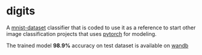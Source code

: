 # digits

A [mnist-dataset](http://yann.lecun.com/exdb/mnist/) classifier that is coded to use it as a reference to start other image classification projects that uses [pytorch](https://pytorch.org/) for modeling.

The trained model **98.9%** accuracy on test dataset is available on [wandb](https://wandb.ai/sampath017/digits/artifacts/model/model-vtm5y8me/v43)
